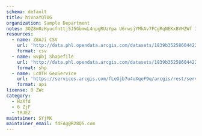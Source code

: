 ```yaml
---
schema: default
title: hiVnaYQl0G 
organization: Sample Department 
notes: 3OZ8m0zHyucfnttj5J5GbmwL4npgRUzYpa U6rwsjYMkAv7FCgRqNEKxBVHZWf IlIB9JA0ahc1bXTodGWXCSNel2MLxQ63i1QqP 
resources:
  - name: Z8AJi CSV
    url: 'http://data.phl.opendata.arcgis.com/datasets/1839b35258604422b0b520cbb668df0d_0.csv'
    format: csv
  - name: wvpbj Shapefile
    url: 'http://data.phl.opendata.arcgis.com/datasets/1839b35258604422b0b520cbb668df0d_0.zip'
    format: shp
  - name: LcUTH GeoService
    url: 'https://services.arcgis.com/fLeGjb7u4uXqeF9q/arcgis/rest/services/Air_Monitoring_Stations/FeatureServer/0/query'
    format: api
license: 0 ZWc 
category:
  - HzXfd 
  - 6 ZjF 
  - tRJEZ 
maintainer: SYjMK  
maintainer_email: fdFAg@R28QS.com
---
```

